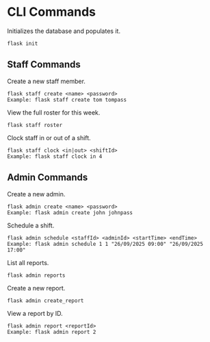 # CLI Commands

Initializes the database and populates it.
```
flask init
```

## Staff Commands

Create a new staff member.
```
flask staff create <name> <password>
Example: flask staff create tom tompass
```

View the full roster for this week.
```
flask staff roster
```

Clock staff in or out of a shift.
```
flask staff clock <in|out> <shiftId>
Example: flask staff clock in 4
```

## Admin Commands

Create a new admin.
```
flask admin create <name> <password>
Example: flask admin create john johnpass
```

Schedule a shift.
```
flask admin schedule <staffId> <adminId> <startTime> <endTime>
Example: flask admin schedule 1 1 "26/09/2025 09:00" "26/09/2025 17:00"
```

List all reports.
```
flask admin reports
```

Create a new report.
```
flask admin create_report
```

View a report by ID.
```
flask admin report <reportId>
Example: flask admin report 2
```
